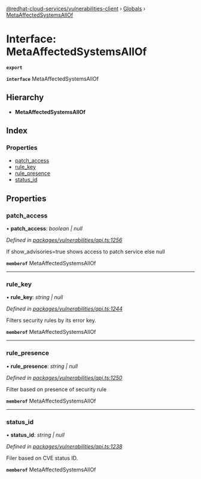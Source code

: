 [@redhat-cloud-services/vulnerabilities-client](../README.md) › [Globals](../globals.md) › [MetaAffectedSystemsAllOf](metaaffectedsystemsallof.md)

# Interface: MetaAffectedSystemsAllOf

**`export`** 

**`interface`** MetaAffectedSystemsAllOf

## Hierarchy

* **MetaAffectedSystemsAllOf**

## Index

### Properties

* [patch_access](metaaffectedsystemsallof.md#patch_access)
* [rule_key](metaaffectedsystemsallof.md#rule_key)
* [rule_presence](metaaffectedsystemsallof.md#rule_presence)
* [status_id](metaaffectedsystemsallof.md#status_id)

## Properties

###  patch_access

• **patch_access**: *boolean | null*

*Defined in [packages/vulnerabilities/api.ts:1256](https://github.com/RedHatInsights/javascript-clients/blob/master/packages/vulnerabilities/api.ts#L1256)*

If show_advisories=true shows access to patch service else null

**`memberof`** MetaAffectedSystemsAllOf

___

###  rule_key

• **rule_key**: *string | null*

*Defined in [packages/vulnerabilities/api.ts:1244](https://github.com/RedHatInsights/javascript-clients/blob/master/packages/vulnerabilities/api.ts#L1244)*

Filters security rules by its error key.

**`memberof`** MetaAffectedSystemsAllOf

___

###  rule_presence

• **rule_presence**: *string | null*

*Defined in [packages/vulnerabilities/api.ts:1250](https://github.com/RedHatInsights/javascript-clients/blob/master/packages/vulnerabilities/api.ts#L1250)*

Filter based on presence of security rule

**`memberof`** MetaAffectedSystemsAllOf

___

###  status_id

• **status_id**: *string | null*

*Defined in [packages/vulnerabilities/api.ts:1238](https://github.com/RedHatInsights/javascript-clients/blob/master/packages/vulnerabilities/api.ts#L1238)*

Filer based on CVE status ID.

**`memberof`** MetaAffectedSystemsAllOf
